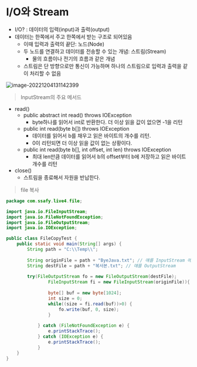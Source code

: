 # I/O와 Stream

- I/O? : 데이터의 입력(input)과 출력(output)
- 데이터는 한쪽에서 주고 한쪽에서 받는 구조로 되어있음
  - 이때 입력과 출력의 끝단: 노드(Node)
  - 두 노드를 연결하고 데이터를 전송할 수 있는 개념: 스트림(Stream)
    - 물의 흐름이나 전기의 흐름과 같은 개념
  - 스트림은 단 방향으로만 통신이 가능하며 하나의 스트림으로 입력과 출력을 같이 처리할 수 없음



![image-20221204131142399](C:\Users\chaom\AppData\Roaming\Typora\typora-user-images\image-20221204131142399.png)



> InputStream의 주요 메서드

- read()
  - public abstract int read() throws IOException
    - byte하나를 읽어서 int로 반환한다. 더 이상 읽을 값이 없으면 -1을 리턴
  - public int read(byte b[]) throws IOException
    - 데이터를 읽어서 b를 채우고 읽은 바이트의 개수를 리턴.
    - 0이 리턴되면 더 이상 읽을 값이 없는 상황이다.
  - public int read(byte b[], int offset, int len) throws IOException
    - 최대 len만큼 데이터를 읽어서 b의 offset부터 b에 저장하고 읽은 바이트 개수를 리턴
- close()
  - 스트림을 종료해서 자원을 반납한다.



> file 복사

```java
package com.ssafy.live4.file;

import java.io.FileInputStream;
import java.io.FileNotFoundException;
import java.io.FileOutputStream;
import java.io.IOException;

public class FileCopyTest {
	public static void main(String[] args) {
		String path = "C:\\Temp\\";
		
		String originFile = path + "ByeJava.txt"; // 얘를 InputStream 에 넣을꺼야
		String destFile = path + "복사본.txt"; // 얘를 OutputStream
		
		try(FileOutputStream fo = new FileOutputStream(destFile);
				FileInputStream fi = new FileInputStream(originFile)){
					
				byte[] buf = new byte[1024];
				int size = 0;
				while((size = fi.read(buf))>0) {
					fo.write(buf, 0, size);
				}
			
			} catch (FileNotFoundException e) {
				e.printStackTrace();
			} catch (IOException e) {
				e.printStackTrace();
			}
	}
}
```

